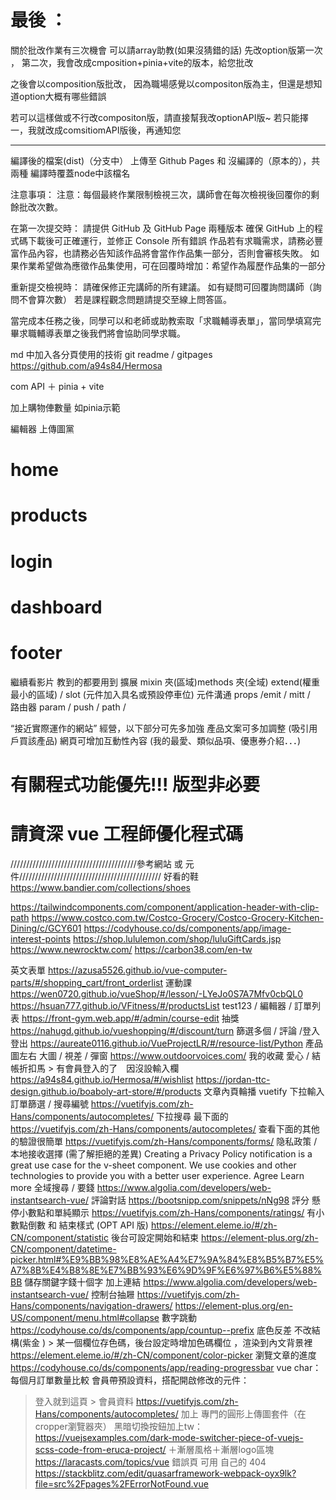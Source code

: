 # 最後 ：

關於批改作業有三次機會
可以請array助教(如果沒猜錯的話)
先改option版第一次 ，
第二次，我會改成cmposition+pinia+vite的版本，給您批改

之後會以composition版批改，
因為職場感覺以compositon版為主，但還是想知道option大概有哪些錯誤

若可以這樣做或不行改compositon版，請直接幫我改optionAPI版~
若只能擇一，我就改成comsitiomAPI版後，再通知您

---

編譯後的檔案(dist)（分支中） 上傳至 Github Pages 和 沒編譯的（原本的），共兩種
編譯時覆蓋node中該檔名


注意事項：
注意：每個最終作業限制檢視三次，講師會在每次檢視後回覆你的剩餘批改次數。

在第一次提交時：
請提供 GitHub 及 GitHub Page 兩種版本
確保 GitHub 上的程式碼下載後可正確運行，並修正 Console 所有錯誤
作品若有求職需求，請務必豐富作品內容，也請務必告知該作品將會當作作品集一部分，否則會審核失敗。
如果作業希望做為應徵作品集使用，可在回覆時增加：希望作為履歷作品集的一部分

重新提交檢視時：
請確保修正完講師的所有建議。
如有疑問可回覆詢問講師（詢問不會算次數）
若是課程觀念問題請提交至線上問答區。

當完成本任務之後，同學可以和老師或助教索取「求職輔導表單」，當同學填寫完畢求職輔導表單之後我們將會協助同學求職。



md 中加入各分頁使用的技術
git readme / gitpages https://github.com/a94s84/Hermosa

com API ＋ pinia + vite 

加上購物俥數量 如pinia示範

編輯器 上傳圖黨

# home

# products

# login

# dashboard


# footer


繼續看影片 教到的都要用到
擴展 mixin 夾(區域)methods 夾(全域) extend(權重最小的區域) / slot (元件加入具名或預設停車位) 
元件溝通 props /emit / mitt /  
路由器 param / push / path /

“接近實際運作的網站” 經營，以下部分可先多加強
產品文案可多加調整 (吸引用戶買該產品)
網頁可增加互動性內容 (我的最愛、類似品項、優惠券介紹．．．)

# 有關程式功能優先!!! 版型非必要
# 請資深 vue 工程師優化程式碼

////////////////////////////////////////參考網站 或 元件/////////////////////////////////////////////
好看的鞋
https://www.bandier.com/collections/shoes

https://tailwindcomponents.com/component/application-header-with-clip-path
https://www.costco.com.tw/Costco-Grocery/Costco-Grocery-Kitchen-Dining/c/GCY601
https://codyhouse.co/ds/components/app/image-interest-points
https://shop.lululemon.com/shop/luluGiftCards.jsp
https://www.newrocktw.com/
https://carbon38.com/en-tw

英文表單
https://azusa5526.github.io/vue-computer-parts/#/shopping_cart/front_orderlist
運動課
https://wen0720.github.io/vueShop/#/lesson/-LYeJo0S7A7Mfv0cbQL0
https://hsuan777.github.io/VFitness/#/productsList
test123 / 編輯器 / 訂單列表
https://front-gym.web.app/#/admin/course-edit
抽獎
https://nahugd.github.io/vueshopping/#/discount/turn
篩選多個 / 評論 /登入登出
https://aureate0116.github.io/VueProjectLR/#/resource-list/Python
產品圖左右 大圖 / 視差 / 彈窗
https://www.outdoorvoices.com/
我的收藏 愛心 / 結帳折扣馬 > 有會員登入的了　因沒設輸入欄
https://a94s84.github.io/Hermosa/#/wishlist
https://jordan-ttc-design.github.io/boaboly-art-store/#/products
文章內頁輪播 vuetify
下拉輸入 訂單篩選 / 搜尋編號
https://vuetifyjs.com/zh-Hans/components/autocompletes/
下拉搜尋 最下面的
https://vuetifyjs.com/zh-Hans/components/autocompletes/
查看下面的其他 的驗證很簡單
https://vuetifyjs.com/zh-Hans/components/forms/
隐私政策 / 本地接收選擇 (需了解拒絕的差異)
Creating a Privacy Policy notification is a great use case for the v-sheet component.
We use cookies and other technologies to provide you with a better user experience.
Agree
Learn more
全域搜尋 / 要錢
https://www.algolia.com/developers/web-instantsearch-vue/
評論對話
https://bootsnipp.com/snippets/nNg98
評分 懸停小數點和單純顯示
https://vuetifyjs.com/zh-Hans/components/ratings/
有小數點倒數 和 結束樣式 (OPT API 版)
https://element.eleme.io/#/zh-CN/component/statistic
後台可設定開始和結束
https://element-plus.org/zh-CN/component/datetime-picker.html#%E9%BB%98%E8%AE%A4%E7%9A%84%E8%B5%B7%E5%A7%8B%E4%B8%8E%E7%BB%93%E6%9D%9F%E6%97%B6%E5%88%BB
儲存關鍵字錢十個字 加上連結
https://www.algolia.com/developers/web-instantsearch-vue/
控制台抽屜
https://vuetifyjs.com/zh-Hans/components/navigation-drawers/
https://element-plus.org/en-US/component/menu.html#collapse
數字跳動
https://codyhouse.co/ds/components/app/countup--prefix
底色反差 不改結構(紫金 ) > 某一個欄位存色碼，後台設定時增加色碼欄位 ，渲染到內文背景裡
https://element.eleme.io/#/zh-CN/component/color-picker
瀏覽文章的進度
https://codyhouse.co/ds/components/app/reading-progressbar
vue char：
每個月訂單數量比較
會員帶預設資料，搭配開啟修改的元件：
> 登入就到這頁 > 會員資料
> https://vuetifyjs.com/zh-Hans/components/autocompletes/
> 加上 專門的圓形上傳圖套件（在cropper瀏覽器夾）
黑暗切換按鈕加上tw：
https://vuejsexamples.com/dark-mode-switcher-piece-of-vuejs-scss-code-from-eruca-project/
＋漸層風格＋漸層logo區塊
https://laracasts.com/topics/vue
錯誤頁 可用 自己的 404
https://stackblitz.com/edit/quasarframework-webpack-oyx9lk?file=src%2Fpages%2FErrorNotFound.vue




